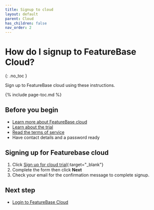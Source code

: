 ```yaml
---
title: Signup to cloud
layout: default
parent: Cloud
has_children: false
nav_order: 2
---
```


# How do I signup to FeatureBase Cloud?
{: .no_toc }

Sign up to FeatureBase cloud using these instructions.

{% include page-toc.md %}

## Before you begin

* [Learn more about FeatureBase cloud](/docs/cloud/cloud-home)
* [Learn about the trial](/docs/cloud/cloud-home#cloud-trial)
* [Read the terms of service](https://www.featurebase.com/cloud-terms)
* Have contact details and a password ready

## Signing up for Featurebase cloud

1. Click [Sign up for cloud trial](https://cloud.featurebase.com/signup){:target="_blank"}
2. Complete the form then click **Next**
3. Check your email for the confirmation message to complete signup.

## Next step

* [Login to FeatureBase Cloud](/docs/cloud/cloud-login)
